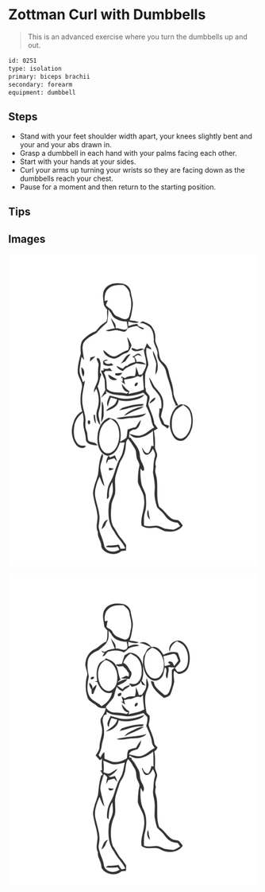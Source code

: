 # Zottman Curl with Dumbbells
> This is an advanced exercise where you turn the dumbbells up and out.

``` 
id: 0251 
type: isolation 
primary: biceps brachii 
secondary: forearm 
equipment: dumbbell 
``` 

## Steps

 - Stand with your feet shoulder width apart, your knees slightly bent and your and your abs drawn in.
 - Grasp a dumbbell in each hand with your palms facing each other.
 - Start with your hands at your sides.
 - Curl your arms up turning your wrists so they are facing down as the dumbbells reach your chest.
 - Pause for a moment and then return to the starting position.

## Tips


## Images

![](./../svg/0251-relaxation.svg)

![](./../svg/0251-tension.svg)
